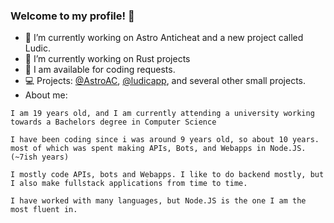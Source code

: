 ### Welcome to my profile! 👋
- 🔭 I’m currently working on Astro Anticheat and a new project called Ludic.
- 🌱 I’m currently working on Rust projects
- 💼 I am available for coding requests.
- 💻 Projects: [@AstroAC](https://github.com/Astro-Anticheat), [@ludicapp](https://github.com/ludicapp), and several other small projects.
- About me:
```
I am 19 years old, and I am currently attending a university working towards a Bachelors degree in Computer Science

I have been coding since i was around 9 years old, so about 10 years.
most of which was spent making APIs, Bots, and Webapps in Node.JS. (~7ish years)
  
I mostly code APIs, bots and Webapps. I like to do backend mostly, but I also make fullstack applications from time to time.

I have worked with many languages, but Node.JS is the one I am the most fluent in.
```
